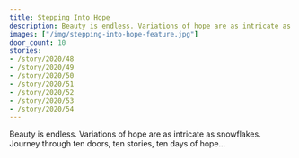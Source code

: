 ```yaml
---
title: Stepping Into Hope
description: Beauty is endless. Variations of hope are as intricate as snowflakes. Journey through ten doors, ten stories, ten days of hope…
images: ["/img/stepping-into-hope-feature.jpg"]
door_count: 10
stories:
- /story/2020/48
- /story/2020/49
- /story/2020/50
- /story/2020/51
- /story/2020/52
- /story/2020/53
- /story/2020/54
---
```


Beauty is endless. Variations of hope are as intricate as snowflakes. Journey through ten doors, ten stories, ten days of hope…
